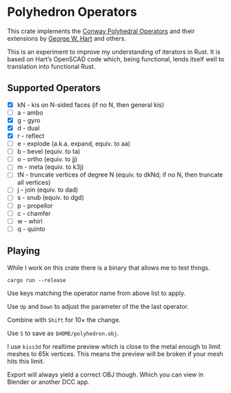 # Polyhedron Operators

This crate implements the [Conway Polyhedral
Operators](http://en.wikipedia.org/wiki/Conway_polyhedron_notation)
and their extensions by [George W. Hart](http://www.georgehart.com/)
and others.

This is an experiment to improve my understanding of iterators
in Rust. It is based on Hart’s OpenSCAD code which, being
functional, lends itself well to translation into functional Rust.

## Supported Operators

- [x] kN - kis on N-sided faces (if no N, then general kis)
- [ ] a - ambo
- [x] g - gyro
- [x] d - dual
- [x] r - reflect
- [ ] e - explode (a.k.a. expand, equiv. to aa)
- [ ] b - bevel (equiv. to ta)
- [ ] o - ortho (equiv. to jj)
- [ ] m - meta (equiv. to k3j)
- [ ] tN - truncate vertices of degree N (equiv. to dkNd; if no N, then truncate all vertices)
- [ ] j - join (equiv. to dad)
- [ ] s - snub (equiv. to dgd)
- [ ] p - propellor
- [ ] c - chamfer
- [ ] w - whirl
- [ ] q - quinto

## Playing

While I work on this crate there is a binary
that allows me to test things.

```
cargo run --release
```

Use keys matching the operator name from above
list to apply.

Use `Up` and `Down` to adjust the parameter of the
the last operator.

Combine with `Shift` for 10× the change.

Use `S` to save as `$HOME/polyhedron.obj`.

I use `kiss3d` for realtime preview which is
close to the metal enough to limit meshes to
65k vertices. This means the preview will be 
broken if your mesh hits this limit.

Export will always yield a correct OBJ though.
Which you can view in Blender or another DCC
app.
